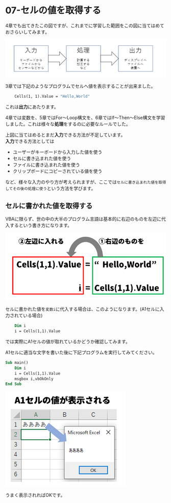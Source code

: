# 07-セルの値を取得する

4章でも出てきたこの図ですが、これまでに学習した範囲をこの図に当てはめておさらいしてみます。

![](images/03-Variable/03-Variable20211812-142448.png)

3章では下記のようなプログラムでセルへ値を表示することが出来ました。
```vb
    Cells(1, 1).Value = "Hello,World"
```
これは**出力**にあたります。  

4章では変数を、5章ではFor～Loop構文を、6章ではIf～Then～Else構文を学習しました。これは様々な**処理**をするのに必要なルールでした。  


上図に当てはめるとまだ**入力**できる方法が不足しています。  
**入力**できる方法としては  
- ユーザーがキーボードから入力した値を使う
- セルに書き込まれた値を使う
- ファイルに書き込まれた値を使う
- クリップボードにコピーされている値を使う

など、様々な入力のやり方が考えられますが、ここでは`セルに書き込まれた値を取得してその後の処理に使う`という方法を学びます。  


## セルに書かれた値を取得する

VBAに限らず、世の中の大半のプログラム言語は基本的に右辺のものを左辺に代入するという書き方になります。  

![](images/07-HowToGetCellValue/07-HowToGetCellValue20222103-143955.png)

セルに書かれた値を`変数i`に代入する場合は、このようになります。(A1セルに入力されている場合)

```vb
    Dim i
    i = Cells(1,1).Value
```

では実際にA1セルの値が取れているかどうか確認してみます。  

A1セルに適当な文字を書いた後に下記プログラムを実行してみてください。
```vb
Sub main()
    Dim i
    i = Cells(1,1).Value
    msgbox i,vbOkOnly
End Sub
```
![](images/07-HowToGetCellValue/07-HowToGetCellValue20222103-145237.png)

うまく表示されればOKです。